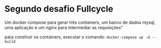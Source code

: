 <h1>Segundo desafio Fullcycle</h2>

Um docker compose para gerar três containers, um banco de dados mysql, uma aplicação e um nginx para intermediar as requisições"

para construir os containers, executar o comando: `docker-compose up -d --build`